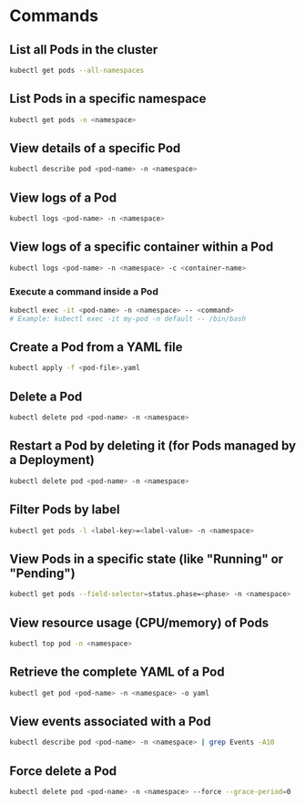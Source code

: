 # Commands

## List all Pods in the cluster

```bash
kubectl get pods --all-namespaces
```

## List Pods in a specific namespace

```bash
kubectl get pods -n <namespace>
```

## View details of a specific Pod

```bash
kubectl describe pod <pod-name> -n <namespace>
```

## View logs of a Pod

```bash
kubectl logs <pod-name> -n <namespace>
```

## View logs of a specific container within a Pod

```bash
kubectl logs <pod-name> -n <namespace> -c <container-name>
```

### Execute a command inside a Pod

```bash
kubectl exec -it <pod-name> -n <namespace> -- <command>
# Example: kubectl exec -it my-pod -n default -- /bin/bash
```

## Create a Pod from a YAML file

```bash
kubectl apply -f <pod-file>.yaml
```

## Delete a Pod

```bash
kubectl delete pod <pod-name> -n <namespace>
```

## Restart a Pod by deleting it (for Pods managed by a Deployment)

```bash
kubectl delete pod <pod-name> -n <namespace>
```

## Filter Pods by label

```bash
kubectl get pods -l <label-key>=<label-value> -n <namespace>
```

## View Pods in a specific state (like "Running" or "Pending")

```bash
kubectl get pods --field-selector=status.phase=<phase> -n <namespace>
```

## View resource usage (CPU/memory) of Pods

```bash
kubectl top pod -n <namespace>
```

## Retrieve the complete YAML of a Pod

```bash
kubectl get pod <pod-name> -n <namespace> -o yaml
```

## View events associated with a Pod

```bash
kubectl describe pod <pod-name> -n <namespace> | grep Events -A10
```

## Force delete a Pod

```bash
kubectl delete pod <pod-name> -n <namespace> --force --grace-period=0
```
